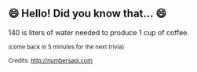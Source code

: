 ## 😄 Hello! Did you know that... 😄
140 is liters of water needed to produce 1 cup of coffee.

<sup>(come back in 5 minutes for the next trivia)</sup>


<sup>Credits: http://numbersapi.com</sup>
